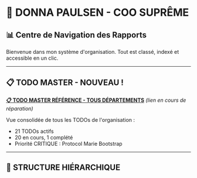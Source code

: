 # 💼 DONNA PAULSEN - COO SUPRÊME

## 📊 Centre de Navigation des Rapports

Bienvenue dans mon système d'organisation. Tout est classé, indexé et accessible en un clic.

---

## 📋 TODO MASTER - NOUVEAU !

**[📋 TODO MASTER RÉFÉRENCE - TOUS DÉPARTEMENTS](TODO_MASTER_REFERENCE_DEPARTMENTS.md)** *(lien en cours de réparation)*

Vue consolidée de tous les TODOs de l'organisation :
- 21 TODOs actifs
- 20 en cours, 1 complété
- Priorité CRITIQUE : Protocol Marie Bootstrap

---

## 📁 STRUCTURE HIÉRARCHIQUE

```